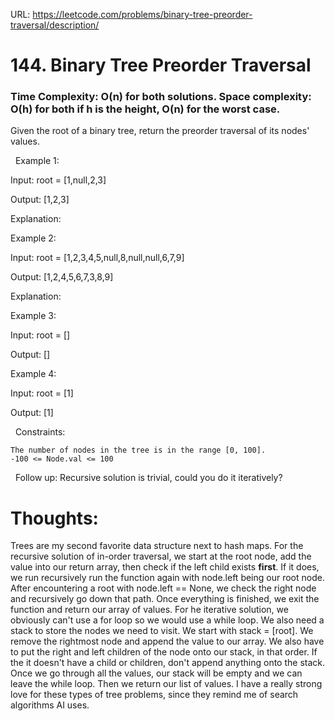 URL: https://leetcode.com/problems/binary-tree-preorder-traversal/description/

# 144. Binary Tree Preorder Traversal

### Time Complexity: O(n) for both solutions. Space complexity: O(h) for both if h is the height, O(n) for the worst case.

Given the root of a binary tree, return the preorder traversal of its nodes' values.

 
Example 1:

Input: root = [1,null,2,3]

Output: [1,2,3]

Explanation:

Example 2:

Input: root = [1,2,3,4,5,null,8,null,null,6,7,9]

Output: [1,2,4,5,6,7,3,8,9]

Explanation:

Example 3:

Input: root = []

Output: []

Example 4:

Input: root = [1]

Output: [1]

 
Constraints:

	The number of nodes in the tree is in the range [0, 100].
	-100 <= Node.val <= 100

 
Follow up: Recursive solution is trivial, could you do it iteratively?

# Thoughts:
Trees are my second favorite data structure next to hash maps. For the recursive solution of in-order traversal, we start at the root node, add the value into our return array, then check if the left child exists **first**. If it does, we 
run recursively run the function again with node.left being our root node. After encountering a root with node.left == None, we check the right node and recursively go down that path. Once everything is finished, we exit the function and 
return our array of values. For he iterative solution, we obviously can't use a for loop so we would use a while loop. We also need a stack to store the nodes we need to visit. We start with stack = [root]. We remove the rightmost node 
and append the value to our array. We also have to put the right and left children of the node onto our stack, in that order. If the it doesn't have a child or children, don't append anything onto the stack. Once we go through all the 
values, our stack will be empty and we can leave the while loop. Then we return our list of values. I have a really strong love for these types of tree problems, since they remind me of search algorithms AI uses.

